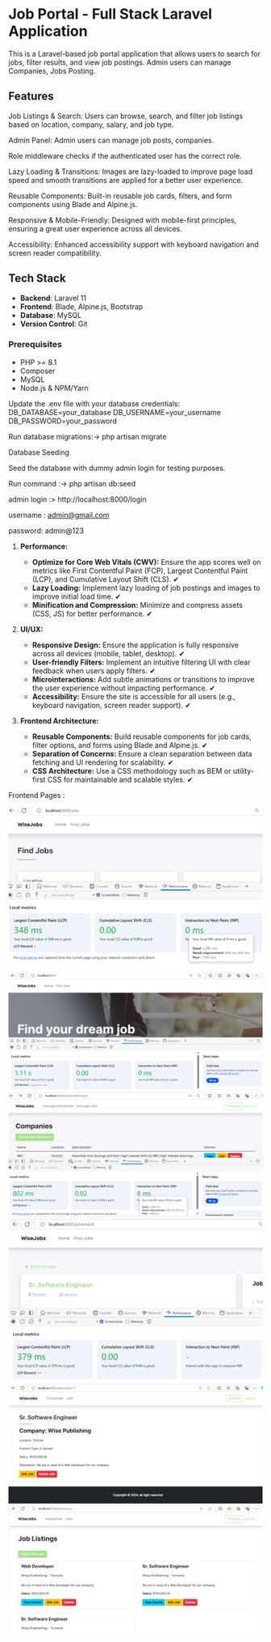 
# Job Portal - Full Stack Laravel Application

This is a Laravel-based job portal application that allows users to search for jobs, filter results, and view job postings. 
Admin users can manage Companies, Jobs Posting.

## Features

Job Listings & Search: Users can browse, search, and filter job listings based on location, company, salary, and job type.

Admin Panel: Admin users can manage job posts, companies. 

Role middleware checks if the authenticated user has the correct role. 

Lazy Loading & Transitions: Images are lazy-loaded to improve page load speed and smooth transitions are applied for a better user experience.

Reusable Components: Built-in reusable job cards, filters, and form components using Blade and Alpine.js.

Responsive & Mobile-Friendly: Designed with mobile-first principles, ensuring a great user experience across all devices.

Accessibility: Enhanced accessibility support with keyboard navigation and screen reader compatibility.

## Tech Stack

- **Backend**: Laravel 11
- **Frontend**: Blade, Alpine.js, Bootstrap 
- **Database**: MySQL
- **Version Control**: Git

### Prerequisites

- PHP >= 8.1
- Composer
- MySQL
- Node.js & NPM/Yarn

Update the .env file with your database credentials:
DB_DATABASE=your_database
DB_USERNAME=your_username
DB_PASSWORD=your_password

Run database migrations:-> php artisan migrate

Database Seeding

Seed the database with dummy admin login for testing purposes.

Run command :->  php artisan db:seed

admin login :> http://localhost:8000/login

username : admin@gmail.com

password: admin@123

1. **Performance:**
   - **Optimize for Core Web Vitals (CWV):** Ensure the app scores well on metrics like First Contentful Paint (FCP), Largest Contentful Paint (LCP), and Cumulative Layout Shift (CLS). ✔
   - **Lazy Loading:** Implement lazy loading of job postings and images to improve initial load time. ✔
   - **Minification and Compression:** Minimize and compress assets (CSS, JS) for better performance. ✔

2. **UI/UX:**
   - **Responsive Design:** Ensure the application is fully responsive across all devices (mobile, tablet, desktop). ✔
   - **User-friendly Filters:** Implement an intuitive filtering UI with clear feedback when users apply filters. ✔
   - **Microinteractions:** Add subtle animations or transitions to improve the user experience without impacting performance. ✔
   - **Accessibility:** Ensure the site is accessible for all users (e.g., keyboard navigation, screen reader support). ✔

3. **Frontend Architecture:**
   - **Reusable Components:** Build reusable components for job cards, filter options, and forms using Blade and Alpine.js. ✔
   - **Separation of Concerns:** Ensure a clean separation between data fetching and UI rendering for scalability. ✔
   - **CSS Architecture:** Use a CSS methodology such as BEM or utility-first CSS for maintainable and scalable styles. ✔
  

Frontend Pages :

<img src="https://github.com/amarpaviall/laravel_full-stack-challenge/blob/main/screenshots/metrics.png" alt="App screenshot">

<img src="https://github.com/amarpaviall/laravel_full-stack-challenge/blob/main/screenshots/home.png" alt="App screenshot">

<img src="https://github.com/amarpaviall/laravel_full-stack-challenge/blob/main/screenshots/company.png" alt="App screenshot">

<img src="https://github.com/amarpaviall/laravel_full-stack-challenge/blob/main/screenshots/job_detail.png" alt="App screenshot">

<img src="https://github.com/amarpaviall/laravel_full-stack-challenge/blob/main/screenshots/view.png" alt="App screenshot">

<img src="https://github.com/amarpaviall/laravel_full-stack-challenge/blob/main/screenshots/list.png" alt="App screenshot">
